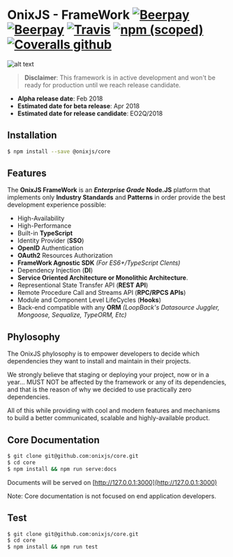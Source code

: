 OnixJS - FrameWork [![Beerpay](https://beerpay.io/onixjs/core/badge.svg?style=beer)](https://beerpay.io/onixjs/core) [![Beerpay](https://beerpay.io/onixjs/core/make-wish.svg?style=flat)](https://beerpay.io/onixjs/core?focus=wish) [![Travis](https://img.shields.io/travis/onixjs/core.svg)](https://travis-ci.org/onixjs/core) [![npm (scoped)](https://img.shields.io/npm/v/@onixjs/core.svg)](npmjs.com/package/@onixjs/core) [![Coveralls github](https://img.shields.io/coveralls/github/onixjs/core/development.svg)](https://coveralls.io/github/onixjs/core)
================
![alt text](https://raw.githubusercontent.com/onixjs/core/master/misc/onix-splash.png "OnixJS")

> **Disclaimer**: This framework is in active development and won't be ready for production until we reach release candidate.
 - **Alpha release date**: Feb 2018
 - **Estimated date for beta release**: Apr 2018
 - **Estimated date for release candidate**: EO2Q/2018

## Installation

````sh
$ npm install --save @onixjs/core
````
## Features

The **OnixJS FrameWork** is an ***Enterprise Grade*** **Node.JS** platform that implements only **Industry Standards** and **Patterns** in order provide the best development experience possible:

- High-Availability
- High-Performance
- Built-in **TypeScript**
- Identity Provider (**SSO**)
- **OpenID** Authentication
- **OAuth2** Resources Authorization
- **FrameWork Agnostic SDK** *(For ES6+/TypeScript Clents)*
- Dependency Injection (**DI**)
- **Service Oriented Architecture or Monolithic Architecture**.
- Representional State Transfer API (**REST API**)
- Remote Procedure Call and Streams API (**RPC/RPCS APIs**)
- Module and Component Level LifeCycles (**Hooks**)
- Back-end compatible with any **ORM** *(LoopBack's Datasource Juggler, Mongoose, Sequalize, TypeORM, Etc)*

## Phylosophy
The OnixJS phylosophy is to empower developers to decide which dependencies they want to install and maintain in their projects.

We strongly believe that staging or deploying your project, now or in a year... MUST NOT be affected by the framework or any of its dependencies, and that is the reason of why we decided to use practically zero dependencies.

All of this while providing with cool and modern features and mechanisms to build a better communicated, scalable and highly-available product.

## Core Documentation

````sh
$ git clone git@github.com:onixjs/core.git
$ cd core
$ npm install && npm run serve:docs
````
Documents will be served on [http://127.0.0.1:3000](http://127.0.0.1:3000)

Note: Core documentation is not focused on end application developers.

## Test

````sh
$ git clone git@github.com:onixjs/core.git
$ cd core
$ npm install && npm run test
````